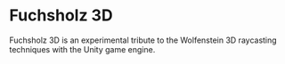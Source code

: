 # Fuchsholz 3D

Fuchsholz 3D is an experimental tribute to the Wolfenstein 3D raycasting techniques with the Unity game engine.

